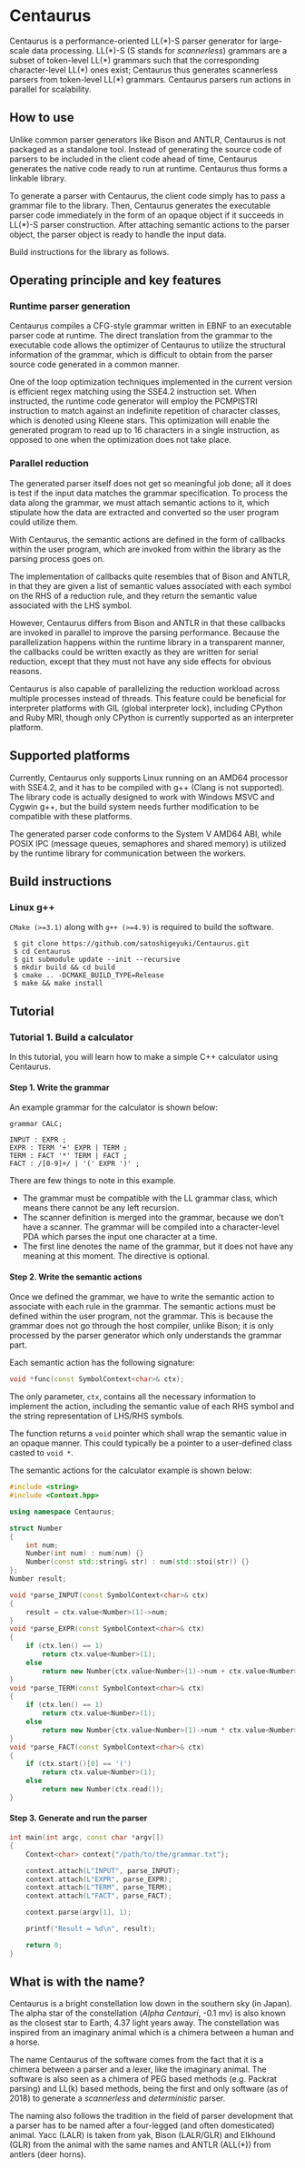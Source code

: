 Centaurus
========

Centaurus is a performance-oriented LL(\*)-S parser generator for large-scale data processing.
LL(\*)-S (S stands for *scannerless*) grammars are a subset of token-level LL(\*) grammars such that the corresponding character-level LL(\*) ones exist; Centaurus thus generates scannerless parsers from token-level LL(\*) grammars.
Centaurus parsers run actions in parallel for scalability.

## How to use

Unlike common parser generators like Bison and ANTLR, Centaurus is not packaged as a standalone tool. Instead of generating the source code of parsers to be included in the client code ahead of time, Centaurus generates the native code ready to run at runtime. Centaurus thus forms a linkable library.

To generate a parser with Centaurus, the client code simply has to pass a grammar file to the library. Then, Centaurus generates the executable parser code immediately in the form of an opaque object if it succeeds in LL(\*)-S parser construction. After attaching semantic actions to the parser object, the parser object is ready to handle the input data.

Build instructions for the library as follows.

## Operating principle and key features

### Runtime parser generation

Centaurus compiles a CFG-style grammar written in EBNF to an executable parser code at runtime. The direct translation from the grammar to the executable code allows the optimizer of Centaurus to utilize the structural information of the grammar, which is difficult to obtain from the parser source code generated in a common manner.

One of the loop optimization techniques implemented in the current version is efficient regex matching using the SSE4.2 instruction set. When instructed, the runtime code generator will employ the PCMPISTRI instruction to match against an indefinite repetition of character classes, which is denoted using Kleene stars. This optimization will enable the generated program to read up to 16 characters in a single instruction, as opposed to one when the optimization does not take place.

### Parallel reduction

The generated parser itself does not get so meaningful job done; all it does is test if the input data matches the grammar specification. To process the data along the grammar, we must attach semantic actions to it, which stipulate how the data are extracted and converted so the user program could utilize them.

With Centaurus, the semantic actions are defined in the form of callbacks within the user program, which are invoked from within the library as the parsing process goes on.

The implementation of callbacks quite resembles that of Bison and ANTLR, in that they are given a list of semantic values associated with each symbol on the RHS of a reduction rule, and they return the semantic value associated with the LHS symbol.

However, Centaurus differs from Bison and ANTLR in that these callbacks are invoked in parallel to improve the parsing performance. Because the parallelization happens within the runtime library in a transparent manner, the callbacks could be written exactly as they are written for serial reduction, except that they must not have any side effects for obvious reasons.

Centaurus is also capable of parallelizing the reduction workload across multiple processes instead of threads. This feature could be beneficial for interpreter platforms with GIL (global interpreter lock), including CPython and Ruby MRI, though only CPython is currently supported as an interpreter platform.

## Supported platforms

Currently, Centaurus only supports Linux running on an AMD64 processor with SSE4.2, and it has to be compiled with g++ (Clang is not supported). The library code is actually designed to work with Windows MSVC and Cygwin g++, but the build system needs further modification to be compatible with these platforms.

The generated parser code conforms to the System V AMD64 ABI, while POSIX IPC (message queues, semaphores and shared memory) is utilized by the runtime library for communication between the workers.

## Build instructions

### Linux g++

```CMake (>=3.1)``` along with ```g++ (>=4.9)``` is required to build the software.

```
 $ git clone https://github.com/satoshigeyuki/Centaurus.git
 $ cd Centaurus
 $ git submodule update --init --recursive
 $ mkdir build && cd build
 $ cmake .. -DCMAKE_BUILD_TYPE=Release
 $ make && make install
```

## Tutorial

### Tutorial 1. Build a calculator

In this tutorial, you will learn how to make a simple C++ calculator using Centaurus.

#### Step 1. Write the grammar

An example grammar for the calculator is shown below:

```
grammar CALC;

INPUT : EXPR ;
EXPR : TERM '+' EXPR | TERM ;
TERM : FACT '*' TERM | FACT ;
FACT : /[0-9]+/ | '(' EXPR ')' ;
```

There are few things to note in this example.

+ The grammar must be compatible with the LL grammar class, which means there cannot be any left recursion.
+ The scanner definition is merged into the grammar, because we don't have a scanner. The grammar will be compiled into a character-level PDA which parses the input one character at a time.
+ The first line denotes the name of the grammar, but it does not have any meaning at this moment. The directive is optional.

#### Step 2. Write the semantic actions

Once we defined the grammar, we have to write the semantic action to associate with each rule in the grammar. The semantic actions must be defined within the user program, not the grammar. This is because the grammar does not go through the host compiler, unlike Bison; it is only processed by the parser generator which only understands the grammar part.

Each semantic action has the following signature:

```c++
void *func(const SymbolContext<char>& ctx);
```

The only parameter, `ctx`, contains all the necessary information to implement the action, including the semantic value of each RHS symbol and the string representation of LHS/RHS symbols.

The function returns a `void` pointer which shall wrap the semantic value in an opaque manner. This could typically be a pointer to a user-defined class casted to `void *`.

The semantic actions for the calculator example is shown below:

```c++
#include <string>
#include <Context.hpp>

using namespace Centaurus;

struct Number
{
    int num;
    Number(int num) : num(num) {}
    Number(const std::string& str) : num(std::stoi(str)) {}
};
Number result;

void *parse_INPUT(const SymbolContext<char>& ctx)
{
    result = ctx.value<Number>(1)->num;
}
void *parse_EXPR(const SymbolContext<char>& ctx)
{
    if (ctx.len() == 1)
        return ctx.value<Number>(1);
    else
        return new Number{ctx.value<Number>(1)->num + ctx.value<Number>(2)->num};
}
void *parse_TERM(const SymbolContext<char>& ctx)
{
    if (ctx.len() == 1)
        return ctx.value<Number>(1);
    else
        return new Number{ctx.value<Number>(1)->num * ctx.value<Number>(2)->num};
}
void *parse_FACT(const SymbolContext<char>& ctx)
{
    if (ctx.start()[0] == '(')
        return ctx.value<Number>(1);
    else
        return new Number(ctx.read());
}
```

#### Step 3. Generate and run the parser

```c++
int main(int argc, const char *argv[])
{
    Context<char> context{"/path/to/the/grammar.txt"};

    context.attach(L"INPUT", parse_INPUT);
    context.attach(L"EXPR", parse_EXPR);
    context.attach(L"TERM", parse_TERM);
    context.attach(L"FACT", parse_FACT);

    context.parse(argv[1], 1);

    printf("Result = %d\n", result);

    return 0;
}
```

## What is with the name?

Centaurus is a bright constellation low down in the southern sky (in Japan).
The alpha star of the constellation (*Alpha Centauri*, -0.1 mv) is also known as the closest star to Earth, 4.37 light years away.
The constellation was inspired from an imaginary animal which is a chimera between a human and a horse.

The name Centaurus of the software comes from the fact that it is a chimera between a parser and a lexer, like the imaginary animal.
The software is also seen as a chimera of PEG based methods (e.g. Packrat parsing) and LL(k) based methods,
being the first and only software (as of 2018) to generate a *scannerless* and *deterministic* parser.

The naming also follows the tradition in the field of parser development that a parser has to be named after a four-legged (and often domesticated) animal.
Yacc (LALR) is taken from yak, Bison (LALR/GLR) and Elkhound (GLR) from the animal with the same names and ANTLR (ALL(*)) from antlers (deer horns).